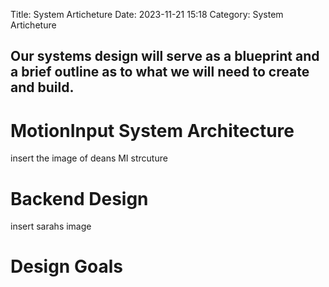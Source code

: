 Title: System Articheture
Date: 2023-11-21 15:18
Category: System Articheture

## Our systems design will serve as a blueprint and a brief outline as to what we will need to create and build.

# MotionInput System Architecture 
insert the image of deans MI strcuture 

# Backend Design 

insert sarahs image 

# Design Goals 